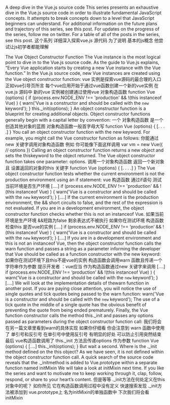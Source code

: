 A deep dive in the Vue.js source code
This series presents an exhaustive dive in the Vue.js source code in order to illustrate fundamental JavaScript concepts. It attempts to break concepts down to a level that JavaScript beginners can understand. For additional information on the future plans and trajectory of this series, see this post. For updates on the progress of the series, follow me on twitter. For a table of all of the posts in the series, see this post.
这个系列 详细深入探索vue.js 源代码 为了说明 基本的js概念
他尝试让js初学者都能理解

The Vue Object Constructor Function
The Vue instance is the most logical point to dive in to the Vue.js source code. As the guide to Vue.js explains, “Every Vue application starts by creating a new Vue instance with the Vue function.”
In the Vue.js source code, new Vue instances are created using the Vue object constructor function:
vue 实例是探索vue源码的最合理的入口 
正如vue引导页所言 每个vue应用开始于通过vue函数创建一个新的vue实例
在vue.js 源码中 新的vue 实例被创建通过使用vue 对象构造函数
function Vue (options) {
  if (process.env.NODE_ENV !== 'production' &&
    !(this instanceof Vue)
  ) {
    warn('Vue is a constructor and should be called with the `new` keyword');
  }
  this._init(options);
}
An object constructor function is a blueprint for creating additional objects. Object constructor functions generally begin with a capital letter by convention:
一个 对象构造函数 是一个创造其他对象的蓝图
对象构造函数一般首字母大写
function Vue (options) {
[. . . .]
}
You call an object constructor function with the new keyword. For example, you might call the Vue constructor function as follows:
你能通过 new 关键字调用对象构造函数 
例如 你可能像下面这样调用
var vm = new Vue({
  // options
})
Calling an object constructor function returns a new object and sets the thiskeyword to the object returned.
The Vue object constructor function takes one parameter: options.
调用一个对象构造函数 返回一个新对象 且 设置返回的对象的this 关键字 
function Vue (options) {
[. . . .]
}
The Vue object constructor function tests whether the current environment is not the production environment using an if statement:
vue 构造函数 通过if语句 测试当前环境是否生产环境
[....]
  if (process.env.NODE_ENV !== 'production' &&
    !(this instanceof Vue)
  ) {
    warn('Vue is a constructor and should be called with the `new` keyword');
  }
[....]
If the current environment is the production environment, the && short circuits to false, and the rest of the expression is not evaluated.
If you are in a development environment, the object constructor function checks whether this is not an instanceof Vue.
如果当前环境是生产环境 &&短路为false 剩余表达式不被执行
如果你在测试环境  构造函数 检查this 是否vue的实例 
[....]
  if (process.env.NODE_ENV !== ‘production’ &&
    !(this instanceof Vue)
  ) {
    warn(‘Vue is a constructor and should be called with the `new` keyword’);
  }
[....]
If you are in a development environment and this is not an instanceof Vue, then the object constructor function calls the warn function and passes a string as a parameter informing the developer that Vue should be called as a function constructor with the new keyword:
如果你在测试环境下且this不是vue的实例 构造函数会调用warn 函数且传递一个字符串作为参数 提示开发者 ：vue应当 作为构造函数通过new 关键字来调用
[....]
  if (process.env.NODE_ENV !== ‘production’ &&
    !(this instanceof Vue)
  ) {
    warn(‘Vue is a constructor and should be called with the `new` keyword’);
  }
[....]
We will look at the implementation details of thewarn function in another post. If you are paying close attention, you will notice the use of single quotes and tick quotes being passed to the warn function:
warn('Vue is a constructor and should be called with the `new` keyword');
The use of a tick quote in the middle of a single quote has the obvious benefit of preventing the quote from being ended prematurely.
Finally, the Vue function constructor calls the method this._init and passes any options passed as parameters during the object constructor function call:
我们将会在另一篇文章里看到warn的具体实现
如果你仔细看 你会注意到 warn 函数中使用了 单引号和反引号
在单引号中使用反引号 有明显的好处 可以防止引用突然结束
最后 vue构造函数调用了 this._init 方法且传递options 作为参数
function Vue (options) {
  [....]
  this._init(options);
}
But wait a second. Where is the ._init method defined on the this
 object? As we have seen, it is not defined within the object constructor function call. A quick search of the source code reveals that the ._initmethod is added to Vue.prototype within a separate function named initMixin
We will take a look at initMixin next time. If you like the series and want to motivate me to keep working through it, clap, follow, respond, or share to your heart’s content.
但是等等 ._init方法在何处定义在this对象中的呢？
如你所见 它在构造函数调用过程中没有定义
快速搜索发现 ._init方法被添加到 vue.prototype上 名为initMixin的单独函数中 
下次我们将会看 initMixin 
